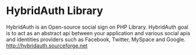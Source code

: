 # HybridAuth Library

HybridAuth is an Open-source social sign on PHP Library. HybridAuth goal is to act as an abstract api between your application and various social apis and identities providers such as Facebook, Twitter, MySpace and Google.
http://hybridauth.sourceforge.net
